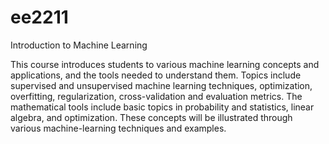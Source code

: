 # ee2211
Introduction to Machine Learning

This course introduces students to various machine learning concepts and applications, and the tools needed to understand them. Topics include supervised and unsupervised machine learning techniques, optimization, overfitting, regularization, cross-validation and evaluation metrics. The mathematical tools include basic topics in probability and statistics, linear algebra, and optimization. These concepts will be illustrated through various machine-learning techniques and examples.
